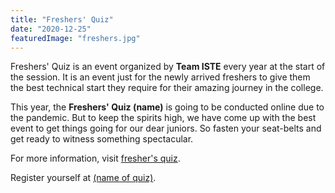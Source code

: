 ```yaml
---
title: "Freshers' Quiz"
date: "2020-12-25"
featuredImage: "freshers.jpg"
---
```

Freshers' Quiz is an event organized by **Team ISTE** every year at the start of the session. It is an event just for the newly arrived freshers to give them the best technical start they require for their amazing journey in the college.

This year, the **Freshers' Quiz (name)** is going to be conducted online due to the pandemic. But to keep the spirits high, we have come up with the best event to get things going for our dear juniors. So fasten your seat-belts and get ready to witness something spectacular.

For more information, visit [fresher's quiz](#).

Register yourself at [(name of quiz)](#).

